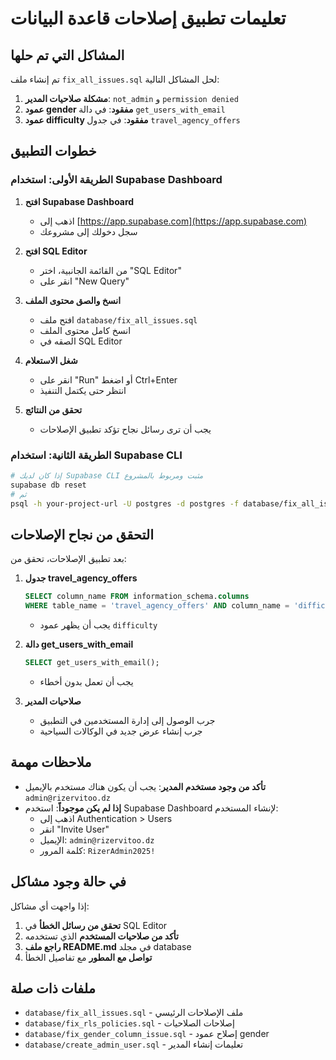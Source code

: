 # تعليمات تطبيق إصلاحات قاعدة البيانات

## المشاكل التي تم حلها

تم إنشاء ملف `fix_all_issues.sql` لحل المشاكل التالية:

1. **مشكلة صلاحيات المدير**: `not_admin` و `permission denied`
2. **عمود gender مفقود**: في دالة `get_users_with_email`
3. **عمود difficulty مفقود**: في جدول `travel_agency_offers`

## خطوات التطبيق

### الطريقة الأولى: استخدام Supabase Dashboard

1. **افتح Supabase Dashboard**
   - اذهب إلى [https://app.supabase.com](https://app.supabase.com)
   - سجل دخولك إلى مشروعك

2. **افتح SQL Editor**
   - من القائمة الجانبية، اختر "SQL Editor"
   - انقر على "New Query"

3. **انسخ والصق محتوى الملف**
   - افتح ملف `database/fix_all_issues.sql`
   - انسخ كامل محتوى الملف
   - الصقه في SQL Editor

4. **شغل الاستعلام**
   - انقر على "Run" أو اضغط Ctrl+Enter
   - انتظر حتى يكتمل التنفيذ

5. **تحقق من النتائج**
   - يجب أن ترى رسائل نجاح تؤكد تطبيق الإصلاحات

### الطريقة الثانية: استخدام Supabase CLI

```bash
# إذا كان لديك Supabase CLI مثبت ومربوط بالمشروع
supabase db reset
# ثم
psql -h your-project-url -U postgres -d postgres -f database/fix_all_issues.sql
```

## التحقق من نجاح الإصلاحات

بعد تطبيق الإصلاحات، تحقق من:

1. **جدول travel_agency_offers**
   ```sql
   SELECT column_name FROM information_schema.columns 
   WHERE table_name = 'travel_agency_offers' AND column_name = 'difficulty';
   ```
   - يجب أن يظهر عمود `difficulty`

2. **دالة get_users_with_email**
   ```sql
   SELECT get_users_with_email();
   ```
   - يجب أن تعمل بدون أخطاء

3. **صلاحيات المدير**
   - جرب الوصول إلى إدارة المستخدمين في التطبيق
   - جرب إنشاء عرض جديد في الوكالات السياحية

## ملاحظات مهمة

- **تأكد من وجود مستخدم المدير**: يجب أن يكون هناك مستخدم بالإيميل `admin@rizervitoo.dz`
- **إذا لم يكن موجوداً**: استخدم Supabase Dashboard لإنشاء المستخدم:
  - اذهب إلى Authentication > Users
  - انقر "Invite User"
  - الإيميل: `admin@rizervitoo.dz`
  - كلمة المرور: `RizerAdmin2025!`

## في حالة وجود مشاكل

إذا واجهت أي مشاكل:

1. **تحقق من رسائل الخطأ** في SQL Editor
2. **تأكد من صلاحيات المستخدم** الذي تستخدمه
3. **راجع ملف README.md** في مجلد database
4. **تواصل مع المطور** مع تفاصيل الخطأ

## ملفات ذات صلة

- `database/fix_all_issues.sql` - ملف الإصلاحات الرئيسي
- `database/fix_rls_policies.sql` - إصلاحات الصلاحيات
- `database/fix_gender_column_issue.sql` - إصلاح عمود gender
- `database/create_admin_user.sql` - تعليمات إنشاء المدير